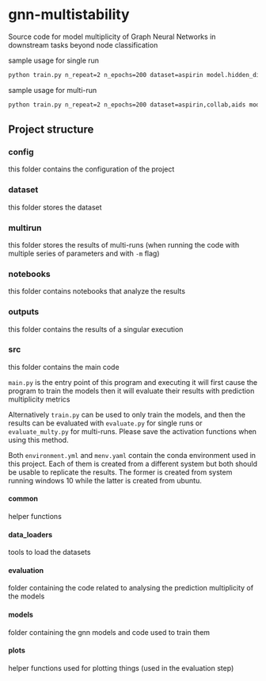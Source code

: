 # gnn-multistability
Source code for model multiplicity of Graph Neural Networks in downstream tasks beyond node classification

sample usage for single run
```bash
python train.py n_repeat=2 n_epochs=200 dataset=aspirin model.hidden_dim=8 model.num_layers=2 model=gin
```

sample usage for multi-run
```bash
python train.py n_repeat=2 n_epochs=200 dataset=aspirin,collab,aids model.hidden_dim=8,16,32 model.num_layers=2,3,4 model=gin,gat,gcn -m
```

## Project structure

### config
this folder contains the configuration of the project

### dataset

this folder stores the dataset

### multirun

this folder stores the results of multi-runs (when running the code with multiple series of parameters and with `-m` flag)

### notebooks

this folder contains notebooks that analyze the results

### outputs

this folder contains the results of a singular execution 

### src

this folder contains the main code

`main.py` is the entry point of this program and executing it will first cause the program to train the models then it will evaluate their results with prediction multiplicity metrics

Alternatively `train.py` can be used to only train the models, and then the results can be evaluated with `evaluate.py` for single runs or `evaluate_multy.py` for multi-runs. Please save the activation functions when using this method.


Both `environment.yml` and `menv.yaml` contain the conda environment used in this project. Each of them is created from a different system but both should be usable to replicate the results. The former is created from system running windows 10 while the latter is created from ubuntu.

#### common

helper functions

#### data_loaders

tools to load the datasets


#### evaluation

folder containing the code related to analysing the prediction multiplicity of the models

#### models

folder containing the gnn models and code used to train them

#### plots

helper functions used for plotting things (used in the evaluation step)
